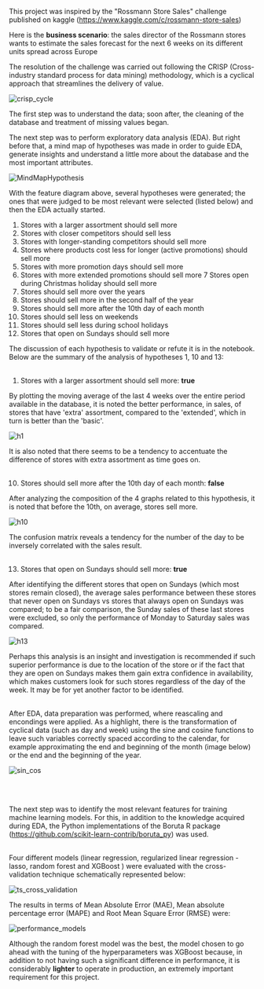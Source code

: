 This project was inspired by the "Rossmann Store Sales" challenge published on kaggle (https://www.kaggle.com/c/rossmann-store-sales)

Here is the **business scenario**: the sales director of the Rossmann stores wants to estimate the sales forecast for the next 6 weeks on its different units spread across Europe 

The resolution of the challenge was carried out following the CRISP (Cross-industry standard process for data mining) methodology, which is a cyclical approach that streamlines the delivery of value.

![crisp_cycle](https://user-images.githubusercontent.com/64495168/129498233-5b3c6cb0-39ce-4187-a96a-c298c7edc95b.png)

The first step was to understand the data; soon after, the cleaning of the database and treatment of missing values began.

The next step was to perform exploratory data analysis (EDA). But right before that, a mind map of hypotheses was made in order to guide EDA, generate insights and understand a little more about the database and the most important attributes. 

![MindMapHypothesis](https://user-images.githubusercontent.com/64495168/129498190-589e0307-4c29-4dd6-b966-52e2b8f8b874.png)

With the feature diagram above, several hypotheses were generated; the ones that were judged to be most relevant were selected (listed below) and then the EDA actually started.

1. Stores with a larger assortment should sell more
2. Stores with closer competitors should sell less
3. Stores with longer-standing competitors should sell more
4. Stores where products cost less for longer (active promotions) should sell more
5. Stores with more promotion days should sell more
6. Stores with more extended promotions should sell more
7 Stores open during Christmas holiday should sell more
8. Stores should sell more over the years
9. Stores should sell more in the second half of the year
10. Stores should sell more after the 10th day of each month
11. Stores should sell less on weekends
12. Stores should sell less during school holidays
13. Stores that open on Sundays should sell more

The discussion of each hypothesis to validate or refute it is in the notebook.
Below are the summary of the analysis of hypotheses 1, 10 and 13:
<br>
<br>

1. Stores with a larger assortment should sell more: **true**

By plotting the moving average of the last 4 weeks over the entire period available in the database, it is noted the better performance, in sales, of stores that have 'extra' assortment, compared to the 'extended', which in turn is better than the 'basic'.

![h1](https://user-images.githubusercontent.com/64495168/129499183-ac3e5744-0800-49e4-92ef-4ee691a69e99.png)

It is also noted that there seems to be a tendency to accentuate the difference of stores with extra assortment as time goes on.
<br>
<br>

10. Stores should sell more after the 10th day of each month: **false**

After analyzing the composition of the 4 graphs related to this hypothesis, it is noted that before the 10th, on average, stores sell more. 

![h10](https://user-images.githubusercontent.com/64495168/129499532-abffc7db-1f3f-455a-974f-8d2ea11dbefc.png)

The confusion matrix reveals a tendency for the number of the day to be inversely correlated with the sales result.
<br>
<br>

13. Stores that open on Sundays should sell more: **true**

After identifying the different stores that open on Sundays (which most stores remain closed), the average sales performance between these stores that never open on Sundays vs stores that always open on Sundays was compared; to be a fair comparison, the Sunday sales of these last stores were excluded, so only the performance of Monday to Saturday sales was compared.

![h13](https://user-images.githubusercontent.com/64495168/129499835-85cefe88-7648-45c1-94b7-593717869ffa.png)

Perhaps this analysis is an insight and investigation is recommended if such superior performance is due to the location of the store or if the fact that they are open on Sundays makes them gain extra confidence in availability, which makes customers look for such stores regardless of the day of the week.
It may be for yet another factor to be identified.
<br>
<br>

After EDA, data preparation was performed, where reascaling and encondings were applied.
As a highlight, there is the transformation of cyclical data (such as day and week) using the sine and cosine functions to leave such variables correctly spaced according to the calendar, for example approximating the end and beginning of the month (image below) or the end and the beginning of the year.
 
![sin_cos](https://user-images.githubusercontent.com/64495168/129500567-88f18fe1-d361-4c8d-b070-229b10848abd.png)

<br>
<br>

The next step was to identify the most relevant features for training machine learning models.
For this, in addition to the knowledge acquired during EDA, the Python implementations of the Boruta R package (https://github.com/scikit-learn-contrib/boruta_py) was used.
<br>
<br>

Four different models (linear regression, regularized linear regression - lasso, random forest and XGBoost ) were evaluated with the cross-validation technique schematically represented below:

![ts_cross_validation](https://user-images.githubusercontent.com/64495168/129501073-58f20c0c-543d-4d0f-899b-10da4eac3011.png)

The results in terms of Mean Absolute Error (MAE), Mean absolute percentage error (MAPE) and Root Mean Square Error (RMSE) were:

![performance_models](https://user-images.githubusercontent.com/64495168/129501252-1b1e4e47-d7e1-41a1-b307-15efd9495c06.png)

Although the random forest model was the best, the model chosen to go ahead with the tuning of the hyperparameters was XGBoost because, in addition to not having such a significant difference in performance, it is considerably **lighter** to operate in production, an extremely important requirement for this project.

<br>
<br>
